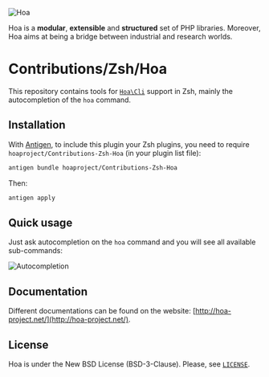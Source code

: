 ![Hoa](http://static.hoa-project.net/Image/Hoa_small.png)

Hoa is a **modular**, **extensible** and **structured** set of PHP libraries.
Moreover, Hoa aims at being a bridge between industrial and research worlds.

# Contributions/Zsh/Hoa

This repository contains tools for
[`Hoa\Cli`](http://central.hoa-project.net/Resource/Library/Cli) support in Zsh,
mainly the autocompletion of the `hoa` command.

## Installation

With [Antigen](http://antigen.sharats.me/), to include this plugin your Zsh
plugins, you need to require `hoaproject/Contributions-Zsh-Hoa` (in your plugin
list file):

```sh
antigen bundle hoaproject/Contributions-Zsh-Hoa
```

Then:

```sh
antigen apply
```

## Quick usage

Just ask autocompletion on the `hoa` command and you will see all available
sub-commands:

![Autocompletion](http://central.hoa-project.net/Resource/Contributions/Zsh/Hoa/Documentation/Image/Autocompletion.gif?format=raw)

## Documentation

Different documentations can be found on the website:
[http://hoa-project.net/](http://hoa-project.net/).

## License

Hoa is under the New BSD License (BSD-3-Clause). Please, see
[`LICENSE`](http://hoa-project.net/LICENSE).
